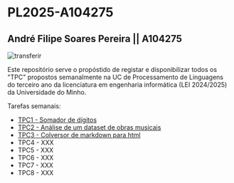 # PL2025-A104275
## André Filipe Soares Pereira || A104275
![transferir](https://github.com/user-attachments/assets/af5777dd-d160-4f26-a5af-8dcdd1df0b2f)

Este repositório serve o propóstido de registar e disponibilizar todos os "TPC" propostos 
semanalmente na UC de Processamento de Linguagens do terceiro ano da licenciatura em engenharia informática (LEI 2024/2025)
da Universidade do Minho.

Tarefas semanais:
- [TPC1 - Somador de dígitos](https://github.com/AndrePereira123/PL2025-A104275/tree/main/TPC1)
- [TPC2 - Análise de um dataset de obras musicais](https://github.com/AndrePereira123/PL2025-A104275/tree/main/TPC2)
- [TPC3 - Colversor de markdown para html](https://github.com/AndrePereira123/PL2025-A104275/tree/main/TPC3)
- TPC4 - XXX
- TPC5 - XXX
- TPC6 - XXX
- TPC7 - XXX
- TPC8 - XXX

